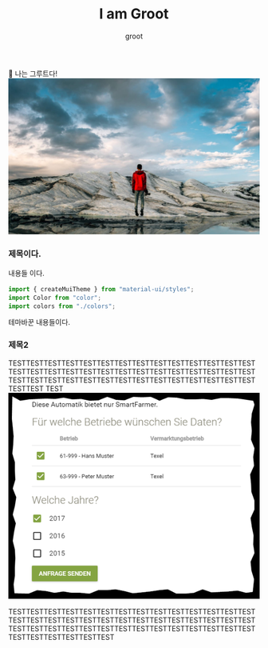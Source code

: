 ﻿---
title: I am Groot
category: "I am groot"
cover: photo-1465070845512-2b2dbdc6df66.jpg
author: groot
---

:100: 나는 그루트다!
![unsplash.com](./photo-1465070845512-2b2dbdc6df66.jpg)

### 제목이다.

내용들 이다.

```javascript
import { createMuiTheme } from "material-ui/styles";
import Color from "color";
import colors from "./colors";
```

테마바꾼 내용들이다.

### 제목2

TESTTESTTESTTESTTESTTESTTESTTESTTESTTESTTESTTESTTESTTESTTESTTESTTESTTESTTESTTESTTESTTESTTESTTESTTESTTESTTESTTESTTESTTESTTESTTESTTESTTESTTESTTESTTESTTESTTESTTESTTESTTESTTESTTEST
TEST
![test](./33893097-e5a70c34-df5a-11e7-8f5e-40e057626770.png)

TESTTESTTESTTESTTESTTESTTESTTESTTESTTESTTESTTESTTESTTESTTESTTESTTESTTESTTESTTESTTESTTESTTESTTESTTESTTESTTESTTESTTESTTESTTESTTESTTESTTESTTESTTESTTESTTESTTESTTESTTESTTESTTESTTESTTESTTESTTESTTEST